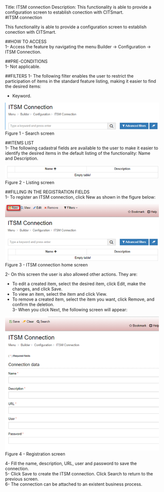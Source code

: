 Title: ITSM connection
Description: This functionality is able to provide a configuration screen to establish conection with CITSmart.  
#ITSM connection  

This functionality is able to provide a configuration screen to establish conection with CITSmart.  

##HOW TO ACCESS  
1- Access the feature by navigating the menu Builder → Configuration → ITSM Connection.  

##PRE-CONDITIONS  
1- Not applicable.  

##FILTERS
1- The following filter enables the user to restrict the participation of items in the standard feature listing, making it easier to find the desired items:
  - Keyword.

![Screenshot](images/ITSM-Search.png)   
Figure 1 - Search screen  

##ITEMS LIST  
1- The following cadastral fields are available to the user to make it easier to identify the desired items in the default listing of the functionality: Name and Description.  
  
![Screenshot](images/ITSM-Listing.png)  
Figure 2 - Listing screen  

##FILLING IN THE REGISTRATION FIELDS  
1- To register an ITSM connection, click New as shown in the figure below:  

![Screenshot](images/ITSM-Filling.png)  
Figure 3 - ITSM connection home screen  

2- On this screen the user is also allowed other actions. They are:  
- To edit a created item, select the desired item, click Edit, make the changes, and click Save.  
- To view an item, select the item and click View.  
- To remove a created item, select the item you want, click Remove, and confirm the deletion.  
3- When you click Next, the following screen will appear:  

![Screenshot](images/ITSM-Registration.png)  
Figure 4 - Registration screen  

4- Fill the name, description, URL, user and password to save the connection.  
5- Click Save to create the ITSM connection. Click Search to return to the previous screen.  
6- The connection can be attached to an existent business process.  

